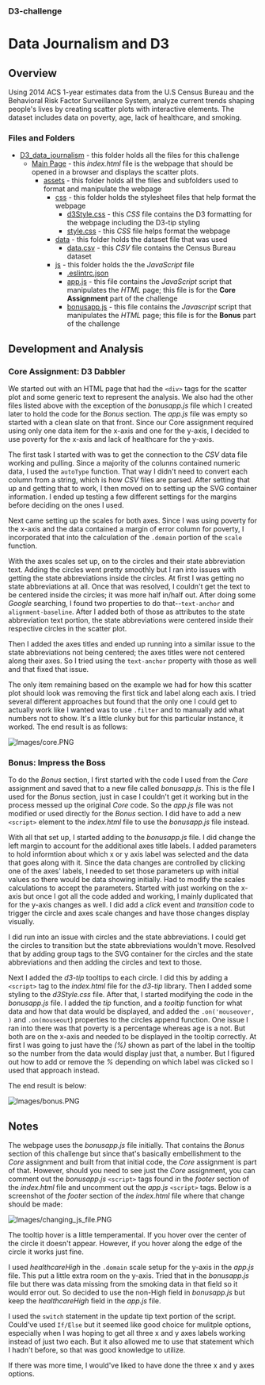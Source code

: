 ### D3-challenge
# Data Journalism and D3

## Overview

Using 2014 ACS 1-year estimates data from the U.S Census Bureau and the Behavioral Risk Factor Surveillance System, analyze current trends shaping people's lives by creating scatter plots with interactive elements. The dataset includes data on poverty, age, lack of healthcare, and smoking.


### Files and Folders

* [D3_data_journalism](D3_data_journalism/) - this folder holds all the files for this challenge
    * [Main Page](D3_data_journalism/index.html) - this *index.html* file is the webpage that should be opened in a browser and displays the scatter plots.
        * [assets](D3_data_journalism/assets) - this folder holds all the files and subfolders used to format and manipulate the webpage
            * [css](D3_data_journalism/assets/css/) - this folder holds the stylesheet files that help format the webpage
                * [d3Style.css](D3_data_journalism/assets/css/d3Style.css) - this *CSS* file contains the D3 formatting for the webpage including the D3-tip styling
                * [style.css](D3_data_journalism/assets/css/style.css) - this *CSS* file helps format the webpage
            * [data](D3_data_journalism/assets/data/) - this folder holds the dataset file that was used
                * [data.csv](D3_data_journalism/assets/data/data.csv) - this *CSV* file contains the Census Bureau dataset
            * [js](D3_data_journalism/assets/js/) - this folder holds the the *JavaScript* file
                * [.eslintrc.json](D3_data_journalism/assets/js/.eslintrc.json)
                * [app.js](D3_data_journalism/assets/js/app.js) - this file contains the *JavaScript* script that manipulates the *HTML* page; this file is for the **Core Assignment** part of the challenge
                * [bonusapp.js](D3_data_journalism/assets/js/bonusapp.js) - this file contains the *Javascript* script that manipulates the *HTML* page; this file is for the **Bonus** part of the challenge


## Development and Analysis

### Core Assignment: D3 Dabbler

We started out with an HTML page that had the `<div>` tags for the scatter plot and some generic text to represent the analysis. We also had the other files listed above with the exception of the *bonusapp.js* file which I created later to hold the code for the *Bonus* section. The *app.js* file was empty so started with a clean slate on that front. Since our Core assignment required using only one data item for the x-axis and one for the y-axis, I decided to use poverty for the x-axis and lack of healthcare for the y-axis.

The first task I started with was to get the connection to the *CSV* data file working and pulling. Since a majority of the colunns contained numeric data, I used the `autoType` function. That way I didn't need to convert each column from a string, which is how *CSV* files are parsed. After setting that up and getting that to work, I then moved on to setting up the SVG container information. I ended up testing a few different settings for the margins before deciding on the ones I used.

Next came setting up the scales for both axes. Since I was using poverty for the x-axis and the data contained a margin of error column for poverty, I incorporated that into the calculation of the `.domain` portion of the `scale` function. 

With the axes scales set up, on to the circles and their state abbreviation text. Adding the circles went pretty smoothly but I ran into issues with getting the state abbreviations inside the circles. At first I was getting no state abbreviations at all. Once that was resolved, I couldn't get the text to be centered inside the circles; it was more half in/half out. After doing some *Google* searching, I found two properties to do that--`text-anchor` and `alignment-baseline`. After I added both of those as attributes to the state abbreviation text portion, the state abbreviations were centered inside their respective circles in the scatter plot.

Then I added the axes titles and ended up running into a similar issue to the state abbreviations not being centered; the axes titles were not centered along their axes. So I tried using the `text-anchor` property with those as well and that fixed that issue.

The only item remaining based on the example we had for how this scatter plot should look was removing the first tick and label along each axis. I tried several different approaches but found that the only one I could get to actually work like I wanted was to use `.filter` and to manually add what numbers not to show. It's a little clunky but for this particular instance, it worked. The end result is as follows:

![Images/core.PNG](Images/core.PNG)

### Bonus: Impress the Boss

To do the *Bonus* section, I first started with the code I used from the *Core* assignment and saved that to a new file called *bonusapp.js*. This is the file I used for the *Bonus* section, just in case I couldn't get it working but in the process messed up the original *Core* code. So the *app.js* file was not modified or used directly for the *Bonus* section. I did have to add a new `<script>` element to the *index.html* file to use the *bonusapp.js* file instead.

With all that set up, I started adding to the *bonusapp.js* file. I did change the left margin to account for the additional axes title labels. I added parameters to hold informtion about which x or y axis label was selected and the data that goes along with it. Since the data changes are controlled by clicking one of the axes' labels, I needed to set those parameters up with initial values so there would be data showing initially. Had to modify the scales calculations to accept the parameters. Started with just working on the x-axis but once I got all the code added and working, I mainly duplicated that for the y-axis changes as well. I did add a *click* event and *transition* code to trigger the circle and axes scale changes and have those changes display visually.

I did run into an issue with circles and the state abbreviations. I could get the circles to transition but the state abbreviations wouldn't move. Resolved that by adding group tags to the SVG container for the circles and the state abbreviations and then adding the circles and text to those.

Next I added the *d3-tip* tooltips to each circle. I did this by adding a `<script>` tag to the *index.html* file for the *d3-tip* library. Then I added some styling to the *d3Style.css* file. After that, I started modifying the code in the *bonusapp.js* file. I added the *tip* function, and a *tooltip* function for what data and how that data would be displayed, and added the `.on('mouseover, )` and `.on(mouseout`) properties to the circles append function. One issue I ran into there was that poverty is a percentage whereas age is a not. But both are on the x-axis and needed to be displayed in the tooltip correctly. At first I was going to just have the *(%)* shown as part of the label in the tooltip so the number from the data would display just that, a number. But I figured out how to add or remove the *%* depending on which label was clicked so I used that approach instead.

The end result is below:

![Images/bonus.PNG](Images/bonus.PNG)


## Notes

The webpage uses the *bonusapp.js* file initially. That contains the *Bonus* section of this challenge but since that's basically embellishment to the *Core* assignment and built from that initial code, the *Core* assignment is part of that. However, should you need to see just the *Core* assignment, you can comment out the *bonusapp.js* `<script>` tags found in the *footer* section of the *index.html* file and uncomment out the *app.js* `<script>` tags. Below is a screenshot of the *footer* section of the *index.html* file where that change should be made:

![Images/changing_js_file.PNG](Images/changing_js_file.png)

The tooltip hover is a little temperamental. If you hover over the center of the circle it doesn't appear. However, if you hover along the edge of the circle it works just fine.

I used *healthcareHigh* in the `.domain` scale setup for the y-axis in the *app.js* file. This put a little extra room on the y-axis. Tried that in the *bonusapp.js* file but there was data 
missing from the smoking data in that field so it would error out. So decided to use the non-High field in *bonusapp.js* but keep the *healthcareHigh* field in the *app.js* file.

I used the `switch` statement in the update tip text portion of the script. Could've used `If/Else` but it seemed like good choice for mulitple options, especially when I was hoping to get all three x and y axes labels working instead of just two each. But it also allowed me to use that statement which I hadn't before, so that was good knowledge to utilize.

If there was more time, I would've liked to have done the three x and y axes options.
